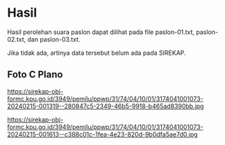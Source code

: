 # Hasil

Hasil perolehan suara paslon dapat dilihat pada file paslon-01.txt, paslon-02.txt, dan paslon-03.txt.

Jika tidak ada, artinya data tersebut belum ada pada SIREKAP.

## Foto C Plano

https://sirekap-obj-formc.kpu.go.id/3949/pemilu/ppwp/31/74/04/10/01/3174041001073-20240215-001319--280847c5-2349-46b5-9918-b465ad8390bb.jpg

https://sirekap-obj-formc.kpu.go.id/3949/pemilu/ppwp/31/74/04/10/01/3174041001073-20240215-001613--c388c01c-1fea-4e23-820d-9b0dfa5ae7d0.jpg
